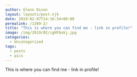```yaml
---
author: Glenn Dixon
layout: layouts/post.njk
date: 2019-02-07T14:16:54+00:00
permalink: /1389-2/
title: "This is where you can find me - link in profile!"
image: /img/2019/02/igHFAukj.jpg
categories:
  - Uncategorized
tags:
  - posts
  - pics
---
```

This is where you can find me - link in profile!